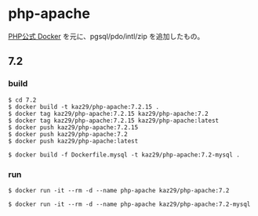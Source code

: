 # php-apache

[PHP公式 Docker](https://github.com/docker-library/php) を元に、pgsql/pdo/intl/zip を追加したもの。

## 7.2

### build 

```
$ cd 7.2
$ docker build -t kaz29/php-apache:7.2.15 .
$ docker tag kaz29/php-apache:7.2.15 kaz29/php-apache:7.2
$ docker tag kaz29/php-apache:7.2.15 kaz29/php-apache:latest
$ docker push kaz29/php-apache:7.2.15
$ docker push kaz29/php-apache:7.2
$ docker push kaz29/php-apache:latest

$ docker build -f Dockerfile.mysql -t kaz29/php-apache:7.2-mysql .

```

### run 

```
$ docker run -it --rm -d --name php-apache kaz29/php-apache:7.2

$ docker run -it --rm -d --name php-apache kaz29/php-apache:7.2-mysql
```
